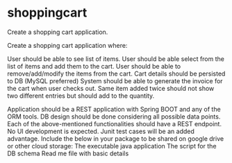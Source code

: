 # shoppingcart
Create a shopping cart application.


Create a shopping cart application where:

User should be able to see list of items.
User should be able select from the list of items and add them to the cart.
User should be able to remove/add/modify the items from the cart.
Cart details should be persisted to DB (MySQL preferred)
System should be able to generate the invoice for the cart when user checks out.
Same item added twice should not show two different entries but should add to the quantity.
 
Application should be a REST application with Spring BOOT and any of the ORM tools.
DB design should be done considering all possible data points.
Each of the above-mentioned functionalities should have a REST endpoint. No UI development is expected.
Junit test cases will be an added advantage.
Include the below in your package to be shared on google drive or other cloud storage:
The executable java application
The script for the DB schema 
Read me file with basic details
